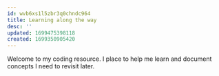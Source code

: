 ```yaml
---
id: wvb6xs1l5zbr3q0chndc964
title: Learning along the way
desc: ''
updated: 1699475398118
created: 1699350905420
---
```


Welcome to my coding resource. I place to help me learn and document concepts I need to revisit later.

